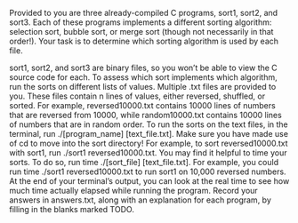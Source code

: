 Provided to you are three already-compiled C programs, sort1, sort2, and sort3. Each of these programs implements a different sorting algorithm: selection sort, bubble sort, or merge sort (though not necessarily in that order!). Your task is to determine which sorting algorithm is used by each file.

sort1, sort2, and sort3 are binary files, so you won’t be able to view the C source code for each. To assess which sort implements which algorithm, run the sorts on different lists of values.
Multiple .txt files are provided to you. These files contain n lines of values, either reversed, shuffled, or sorted.
For example, reversed10000.txt contains 10000 lines of numbers that are reversed from 10000, while random10000.txt contains 10000 lines of numbers that are in random order.
To run the sorts on the text files, in the terminal, run ./[program_name] [text_file.txt]. Make sure you have made use of cd to move into the sort directory!
For example, to sort reversed10000.txt with sort1, run ./sort1 reversed10000.txt.
You may find it helpful to time your sorts. To do so, run time ./[sort_file] [text_file.txt].
For example, you could run time ./sort1 reversed10000.txt to run sort1 on 10,000 reversed numbers. At the end of your terminal’s output, you can look at the real time to see how much time actually elapsed while running the program.
Record your answers in answers.txt, along with an explanation for each program, by filling in the blanks marked TODO.
